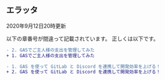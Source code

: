 エラッタ
---

2020年9月12日20時更新

以下の章番号が間違って記載されています。
正しくは以下です。

```diff
- 2. GASでご主人様の支出を管理してみた
+ 1. GASでご主人様の支出を管理してみた

- 1. GAS を使って GitLab と Discord を連携して開発効率を上げる！
+ 2. GAS を使って GitLab と Discord を連携して開発効率を上げる！
```
